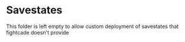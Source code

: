 # Savestates
This folder is left empty to allow custom deployment of savestates that fightcade doesn't provide